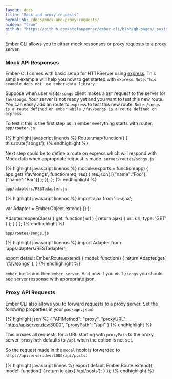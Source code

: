 ```yaml
---
layout: docs
title: "Mock and proxy requests"
permalink: /docs/mock-and-proxy-requests/
hidden: "true"
github: "https://github.com/stefanpenner/ember-cli/blob/gh-pages/_posts/2013-04-10-mock-and-proxy-requests.md"
---
```


Ember CLI allows you to either mock responses or proxy requests to a proxy server.

### Mock API Responses

Ember-CLI comes with basic setup for HTTPServer using [express](http://expressjs.com/).
This simple example will help you how to get started with `express`.
`Note:This example does not use ember-data library. `

Suppose when user visits`/songs` client makes a `GET` request to the server for `fav/songs`.
Your server is not ready yet and you want to test this new route. You can easily add an route to `express` to test this new route.
`Note:/songs is a route defined on ember while /fav/songs is a route defined on express.`

To test it this is the first step as in ember everything starts with router.
`app/router.js`

{% highlight javascript linenos %}
Router.map(function() {
  this.route('songs');
{% endhighlight %}

Next step could be to define a route on express which will respond with Mock data when appropriate request is made.
`server/routes/songs.js`

{% highlight javascript linenos %}
module.exports = function(app) {
  app.get('/fav/songs', function(req, res) {
  res.json( [{"name":"Foo"},{"name":"Bar"}] );
  });
};
{% endhighlight %}

`app/adapters/RESTadapter.js`

{% highlight javascript linenos %}
import ajax from 'ic-ajax';

var Adapter = Ember.Object.extend( {} );

Adapter.reopenClass( {
  get: function( url ) {
    return ajax( { url: url, type: 'GET' } );
  }
} );
{% endhighlight %}

`app/routes/songs.js`

{% highlight javascript linenos %}
import Adapter from 'app/adapters/RESTadapter';

export default Ember.Route.extend( {
  model: function() {
    return Adapter.get( '/fav/songs' );
  }
{% endhighlight %}

`ember build` and then `ember server`. And now if you visit `/songs` you should see server response with appropriate json.

### Proxy API Requests

Ember CLI also allows you to forward requests to a proxy server. Set the following
properties in your `package.json`:

{% highlight json %}
{
  "APIMethod": "proxy",
  "proxyURL": "http://apiserver.dev:3000",
  "proxyPath": "/api"
}
{% endhighlight %}

This proxies all requests for a URL starting with `proxyPath` to the proxy server.
`proxyPath` defaults to `/api` when the option is not set.

So the request made in the `model` hook is forwarded to
`http://apiserver.dev:3000/api/posts`:

{% highlight javascript lineos %}
export default Ember.Route.extend({
  model: function() {
    return ic.ajax('/api/posts');
  }
});
{% endhighlight %}

